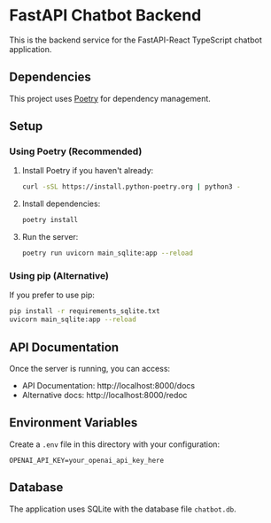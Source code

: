 # FastAPI Chatbot Backend

This is the backend service for the FastAPI-React TypeScript chatbot application.

## Dependencies

This project uses [Poetry](https://python-poetry.org/) for dependency management.

## Setup

### Using Poetry (Recommended)

1. Install Poetry if you haven't already:
   ```bash
   curl -sSL https://install.python-poetry.org | python3 -
   ```

2. Install dependencies:
   ```bash
   poetry install
   ```

3. Run the server:
   ```bash
   poetry run uvicorn main_sqlite:app --reload
   ```

### Using pip (Alternative)

If you prefer to use pip:
```bash
pip install -r requirements_sqlite.txt
uvicorn main_sqlite:app --reload
```

## API Documentation

Once the server is running, you can access:
- API Documentation: http://localhost:8000/docs
- Alternative docs: http://localhost:8000/redoc

## Environment Variables

Create a `.env` file in this directory with your configuration:
```
OPENAI_API_KEY=your_openai_api_key_here
```

## Database

The application uses SQLite with the database file `chatbot.db`.
